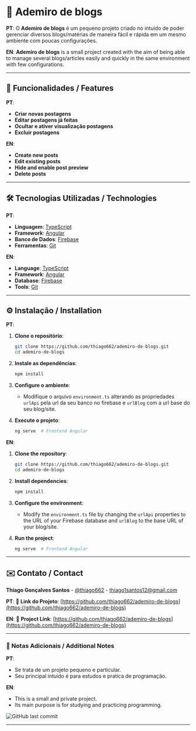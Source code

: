 # 📌 Ademiro de blogs

**PT**:
O **Ademiro de blogs** é um pequeno projeto criado no intuído de poder gerenciar diversos blogs/matérias de maneira fácil e rápida em um mesmo ambiente com poucas configurações.

**EN**:
**Ademiro de blogs** is a small project created with the aim of being able to manage several blogs/articles easily and quickly in the same environment with few configurations.

---

## 🌟 Funcionalidades / Features

**PT**:
- **Criar novas postagens**
- **Editar postagens já feitas**
- **Ocultar e ativer visualização postagens**
- **Excluir postagens**

**EN**:
- **Create new posts**
- **Edit existing posts**
- **Hide and enable post preview**
- **Delete posts**

---

## 🛠️ Tecnologias Utilizadas / Technologies

**PT**:
- **Linguagem**: [TypeScript](https://www.typescriptlang.org/)
- **Framework**: [Angular](https://angular.dev/)
- **Banco de Dados**: [Firebase](https://firebase.google.com/)
- **Ferramentas**: [Git](https://git-scm.com/)

**EN**:
- **Language**: [TypeScript](https://www.typescriptlang.org/)
- **Framework**: [Angular](https://angular.dev/)
- **Database**: [Firebase](https://firebase.google.com/)
- **Tools**: [Git](https://git-scm.com/)

---

## ⚙️ Instalação / Installation

**PT**:
1. **Clone o repositório**:
   ```bash
   git clone https://github.com/thiago662/ademiro-de-blogs.git
   cd ademiro-de-blogs
   ```

2. **Instale as dependências**:
   ```bash
   npm install
   ```

3. **Configure o ambiente**:
   - Modifique o arquivo `environment.ts` alterando as propriedades `urlApi` pela url da seu banco no firebase e `urlBlog` com a url base do seu blog/site.

4. **Execute o projeto**:
   ```bash
   ng serve  # Frontend Angular
   ```

**EN**:
1. **Clone the repository**:
   ```bash
   git clone https://github.com/thiago662/ademiro-de-blogs.git
   cd ademiro-de-blogs
   ```

2. **Install dependencies**:
   ```bash
   npm install
   ```

3. **Configure the environment**:
   - Modify the `environment.ts` file by changing the `urlApi` properties to the URL of your Firebase database and `urlBlog` to the base URL of your blog/site.

4. **Run the project**:
   ```bash
   ng serve  # Frontend Angular
   ```

---

## ✉️ Contato / Contact

**Thiago Gonçalves Santos** - [@thiago662](https://github.com/thiago662) - thiago1santos12@gmail.com

**PT**:
🔗 **Link do Projeto**: [https://github.com/thiago662/ademiro-de-blogs](https://github.com/thiago662/ademiro-de-blogs)

**EN**:
🔗 **Project Link**: [https://github.com/thiago662/ademiro-de-blogs](https://github.com/thiago662/ademiro-de-blogs)

---

### 📌 Notas Adicionais / Additional Notes

**PT**:
- Se trata de um projeto pequeno e particular.
- Seu principal intuido é para estudos e pratica de programação.

**EN**:
- This is a small and private project.
- Its main purpose is for studying and practicing programming.

![GitHub last commit](https://img.shields.io/github/last-commit/thiago662/ademiro-de-blogs)

---
